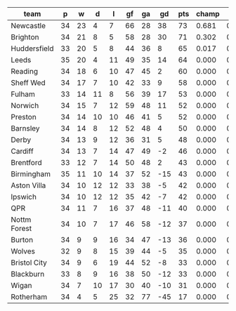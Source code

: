 |     team     | p  | w  | d  | l  | gf | ga | gd  | pts | champ | top2  | top3  | top4  |  5-7  | bot4  | bot3  | bot2  |
|--------------|----|----|----|----|----|----|-----|-----|-------|-------|-------|-------|-------|-------|-------|-------|
| Newcastle    | 34 | 23 |  4 |  7 | 66 | 28 |  38 |  73 | 0.681 | 0.964 | 0.996 | 0.999 | 0.001 | 0.000 | 0.000 | 0.000|
| Brighton     | 34 | 21 |  8 |  5 | 58 | 28 |  30 |  71 | 0.302 | 0.910 | 0.989 | 0.998 | 0.002 | 0.000 | 0.000 | 0.000|
| Huddersfield | 33 | 20 |  5 |  8 | 44 | 36 |   8 |  65 | 0.017 | 0.106 | 0.658 | 0.855 | 0.139 | 0.000 | 0.000 | 0.000|
| Leeds        | 35 | 20 |  4 | 11 | 49 | 35 |  14 |  64 | 0.000 | 0.013 | 0.182 | 0.506 | 0.447 | 0.000 | 0.000 | 0.000|
| Reading      | 34 | 18 |  6 | 10 | 47 | 45 |   2 |  60 | 0.000 | 0.005 | 0.078 | 0.264 | 0.601 | 0.000 | 0.000 | 0.000|
| Sheff Wed    | 34 | 17 |  7 | 10 | 42 | 33 |   9 |  58 | 0.000 | 0.002 | 0.052 | 0.191 | 0.598 | 0.000 | 0.000 | 0.000|
| Fulham       | 33 | 14 | 11 |  8 | 56 | 39 |  17 |  53 | 0.000 | 0.002 | 0.038 | 0.146 | 0.592 | 0.000 | 0.000 | 0.000|
| Norwich      | 34 | 15 |  7 | 12 | 59 | 48 |  11 |  52 | 0.000 | 0.000 | 0.005 | 0.026 | 0.276 | 0.000 | 0.000 | 0.000|
| Preston      | 34 | 14 | 10 | 10 | 46 | 41 |   5 |  52 | 0.000 | 0.000 | 0.002 | 0.011 | 0.174 | 0.000 | 0.000 | 0.000|
| Barnsley     | 34 | 14 |  8 | 12 | 52 | 48 |   4 |  50 | 0.000 | 0.000 | 0.000 | 0.004 | 0.106 | 0.000 | 0.000 | 0.000|
| Derby        | 34 | 13 |  9 | 12 | 36 | 31 |   5 |  48 | 0.000 | 0.000 | 0.000 | 0.001 | 0.046 | 0.000 | 0.000 | 0.000|
| Cardiff      | 34 | 13 |  7 | 14 | 47 | 49 |  -2 |  46 | 0.000 | 0.000 | 0.000 | 0.000 | 0.010 | 0.001 | 0.000 | 0.000|
| Brentford    | 33 | 12 |  7 | 14 | 50 | 48 |   2 |  43 | 0.000 | 0.000 | 0.000 | 0.000 | 0.008 | 0.006 | 0.002 | 0.000|
| Birmingham   | 35 | 11 | 10 | 14 | 37 | 52 | -15 |  43 | 0.000 | 0.000 | 0.000 | 0.000 | 0.000 | 0.047 | 0.015 | 0.003|
| Aston Villa  | 34 | 10 | 12 | 12 | 33 | 38 |  -5 |  42 | 0.000 | 0.000 | 0.000 | 0.000 | 0.001 | 0.019 | 0.007 | 0.001|
| Ipswich      | 34 | 10 | 12 | 12 | 35 | 42 |  -7 |  42 | 0.000 | 0.000 | 0.000 | 0.000 | 0.001 | 0.031 | 0.010 | 0.002|
| QPR          | 34 | 11 |  7 | 16 | 37 | 48 | -11 |  40 | 0.000 | 0.000 | 0.000 | 0.000 | 0.000 | 0.079 | 0.030 | 0.007|
| Nottm Forest | 34 | 10 |  7 | 17 | 46 | 58 | -12 |  37 | 0.000 | 0.000 | 0.000 | 0.000 | 0.000 | 0.287 | 0.153 | 0.048|
| Burton       | 34 |  9 |  9 | 16 | 34 | 47 | -13 |  36 | 0.000 | 0.000 | 0.000 | 0.000 | 0.000 | 0.469 | 0.286 | 0.106|
| Wolves       | 32 |  9 |  8 | 15 | 39 | 44 |  -5 |  35 | 0.000 | 0.000 | 0.000 | 0.000 | 0.000 | 0.173 | 0.088 | 0.029|
| Bristol City | 34 |  9 |  6 | 19 | 44 | 52 |  -8 |  33 | 0.000 | 0.000 | 0.000 | 0.000 | 0.000 | 0.504 | 0.329 | 0.145|
| Blackburn    | 33 |  8 |  9 | 16 | 38 | 50 | -12 |  33 | 0.000 | 0.000 | 0.000 | 0.000 | 0.000 | 0.550 | 0.378 | 0.182|
| Wigan        | 34 |  7 | 10 | 17 | 30 | 40 | -10 |  31 | 0.000 | 0.000 | 0.000 | 0.000 | 0.000 | 0.833 | 0.702 | 0.478|
| Rotherham    | 34 |  4 |  5 | 25 | 32 | 77 | -45 |  17 | 0.000 | 0.000 | 0.000 | 0.000 | 0.000 | 1.000 | 1.000 | 1.000|
